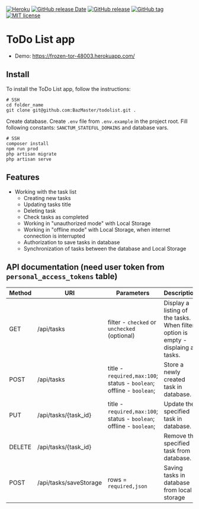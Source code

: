 [![Heroku](https://heroku-badge.herokuapp.com/?app=heroku-badge)](https://frozen-tor-48003.herokuapp.com/)
[![GitHub release Date](https://img.shields.io/github/release-date/BazMaster/todolist)](https://github.com/BazMaster/todolist/releases/)
[![GitHub release](https://img.shields.io/github/v/release/BazMaster/todolist)](https://github.com/BazMaster/todolist/releases/)
[![GitHub tag](https://img.shields.io/github/v/tag/BazMaster/todolist)](https://github.com/BazMaster/todolist/tags/)
[![MIT license](https://img.shields.io/github/license/BazMaster/todolist)](https://github.com/BazMaster/todolist/blob/main/LICENSE.md)


# ToDo List app

- Demo: https://frozen-tor-48003.herokuapp.com/

## Install

To install the ToDo List app, follow the instructions:

```
# SSH
cd folder_name
git clone git@github.com:BazMaster/todolist.git .
```

Create database.
Create `.env` file from `.env.example` in the project root.
Fill following constants: `SANCTUM_STATEFUL_DOMAINS` and database vars.

```
# SSH
composer install
npm run prod
php artisan migrate
php artisan serve
```

## Features

- Working with the task list
    - Creating new tasks
    - Updating tasks title
    - Deleting task
    - Check tasks as completed
    - Working in "unauthorized mode" with Local Storage
    - Working in "offline mode" with Local Storage, when internet connection is interrupted
    - Authorization to save tasks in database
    - Synchronization of tasks between the database and Local Storage
    
## API documentation (need user token from `personal_access_tokens` table)

| Method     | URI                    | Parameters                                                         | Description                                                                        |
|--------|------------------------|--------------------------------------------------------------------|------------------------------------------------------------------------------------|
| GET    | /api/tasks             | filter - `checked` or `unchecked` (optional)                       | Display a listing of the tasks. When filter option is empty - displaing all tasks. |
| POST   | /api/tasks             | title - `required,max:100`; status - `boolean`; offline - `boolean`; | Store a newly created task in database.                                            |
| PUT    | /api/tasks/{task_id}   | title - `required,max:100`; status - `boolean`; offline - `boolean`; | Update the specified task in database.                                             |
| DELETE | /api/tasks/{task_id}   |                                                                    | Remove the specified task from database.                                           |
| POST   | /api/tasks/saveStorage | rows = `required,json`                                            | Saving tasks in database from local storage                                        |
